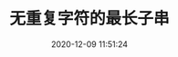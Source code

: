 ---
title: 无重复字符的最长子串
date: 2020-12-09 11:51:24
description: 无重复字符的最长子串。
tags:
- 算法
- tensorflow
- mnist
- Python
nav:
- 算法
categories:
- 算法学习
top: 2
github: https://github.com/geektutu/tensorflow-tutorial-samples
image: post/tensorflow-mnist-simplest/xxx.jpg
---